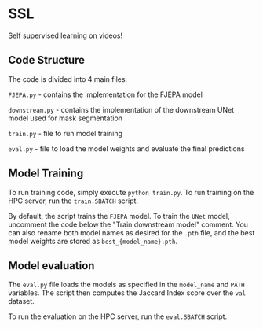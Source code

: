 # SSL

Self supervised learning on videos!


## Code Structure

The code is divided into 4 main files: 

`FJEPA.py` - contains the implementation for the FJEPA model

`downstream.py` - contains the implementation of the downstream UNet model used for mask segmentation

`train.py` - file to run model training

`eval.py` - file to load the model weights and evaluate the final predictions

## Model Training

To run training code, simply execute `python train.py`. To run training on the HPC server, run the `train.SBATCH` script. 

By default, the script trains the `FJEPA` model. To train the `UNet` model, uncomment the code below the "Train downstream model" comment. You can also rename both model names as desired for the `.pth` file, and the best model weights are stored as `best_{model_name}.pth`.

## Model evaluation

The `eval.py` file loads the models as specified in the `model_name` and `PATH` variables. The script then computes the Jaccard Index score over the `val` dataset. 

To run the evaluation on the HPC server, run the `eval.SBATCH` script.

